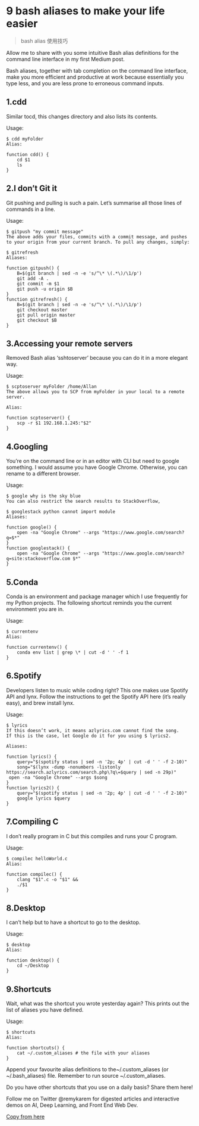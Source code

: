 # 9 bash aliases to make your life easier
> bash alias 使用技巧

Allow me to share with you some intuitive Bash alias definitions for the command line interface in my first Medium post.

Bash aliases, together with tab completion on the command line interface, make you more efficient and productive at work because essentially you type less, and you are less prone to erroneous command inputs.

## 1.cdd

Similar tocd, this changes directory and also lists its contents.

Usage:
```
$ cdd myFolder
Alias:

function cdd() {
    cd $1
    ls
}
```

## 2.I don’t Git it

Git pushing and pulling is such a pain. Let’s summarise all those lines of commands in a line.

Usage:

```
$ gitpush "my commit message"
The above adds your files, commits with a commit message, and pushes to your origin from your current branch. To pull any changes, simply:

$ gitrefresh
Aliases:

function gitpush() {
    B=$(git branch | sed -n -e 's/^\* \(.*\)/\1/p')
    git add -A .
    git commit -m $1
    git push -u origin $B
}
function gitrefresh() {
    B=$(git branch | sed -n -e 's/^\* \(.*\)/\1/p')
    git checkout master
    git pull origin master
    git checkout $B
}
```

## 3.Accessing your remote servers
Removed Bash alias ‘sshtoserver’ because you can do it in a more elegant way.

Usage:

```
$ scptoserver myFolder /home/Allan
The above allows you to SCP from myFolder in your local to a remote server.

Alias:

function scptoserver() {
    scp -r $1 192.168.1.245:"$2"
}
```

## 4.Googling
You’re on the command line or in an editor with CLI but need to google something. I would assume you have Google Chrome. Otherwise, you can rename to a different browser.

Usage:
```
$ google why is the sky blue
You can also restrict the search results to StackOverflow,

$ googlestack python cannot import module
Aliases:

function google() {
    open -na "Google Chrome" --args "https://www.google.com/search?q=$*"
}
function googlestack() {
    open -na "Google Chrome" --args "https://www.google.com/search?q=site:stackoverflow.com $*"
}
```

## 5.Conda
Conda is an environment and package manager which I use frequently for my Python projects. The following shortcut reminds you the current environment you are in.

Usage:

```
$ currentenv
Alias:

function currentenv() {
    conda env list | grep \* | cut -d ' ' -f 1
}
```

## 6.Spotify
Developers listen to music while coding right? This one makes use Spotify API and lynx. Follow the instructions to get the Spotify API here (it’s really easy), and brew install lynx.

Usage:
```
$ lyrics
If this doesn’t work, it means azlyrics.com cannot find the song. 
If this is the case, let Google do it for you using $ lyrics2.

Aliases:

function lyrics() {
    query="$(spotify status | sed -n '2p; 4p' | cut -d ' ' -f 2-10)"
    song="$(lynx -dump -nonumbers -listonly https://search.azlyrics.com/search.php\?q\=$query | sed -n 29p)"
 open -na "Google Chrome" --args $song
}
function lyrics2() {
    query="$(spotify status | sed -n '2p; 4p' | cut -d ' ' -f 2-10)"
    google lyrics $query
}
```

## 7.Compiling C
I don’t really program in C but this compiles and runs your C program.

Usage:

```
$ compilec helloWorld.c
Alias:

function compilec() {
    clang "$1".c -o "$1" &&
    ./$1
}
```

## 8.Desktop
I can’t help but to have a shortcut to go to the desktop.

Usage:

```
$ desktop
Alias:

function desktop() { 
    cd ~/Desktop 
}
```

## 9.Shortcuts
Wait, what was the shortcut you wrote yesterday again? This prints out the list of aliases you have defined.

Usage:
```
$ shortcuts
Alias:

function shortcuts() {
    cat ~/.custom_aliases # the file with your aliases
}
```

Append your favourite alias definitions to the~/.custom_aliases (or ~/.bash_aliases) file. Remember to run source ~/.custom_aliases.

Do you have other shortcuts that you use on a daily basis? Share them here!

Follow me on Twitter @remykarem for digested articles and interactive demos on AI, Deep Learning, and Front End Web Dev.

[Copy from here](https://medium.com/@raimibinkarim/9-bash-aliases-to-make-your-life-easier-3e5855aa95fa)